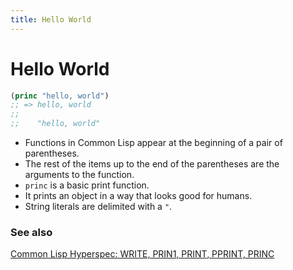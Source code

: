 ```yaml
---
title: Hello World
---
```

# Hello World

```lisp
(princ "hello, world")
;; => hello, world
;;
;;    "hello, world"
```

- Functions in Common Lisp appear at the beginning of a pair of parentheses.
- The rest of the items up to the end of the parentheses are the arguments to
  the function.
- `princ` is a basic print function.
- It prints an object in a way that looks good for humans.
- String literals are delimited with a `"`.

### See also
[Common Lisp Hyperspec: WRITE, PRIN1, PRINT, PPRINT, PRINC][hyperspec-print]

[hyperspec-print]: http://www.lispworks.com/documentation/HyperSpec/Body/f_wr_pr.htm
